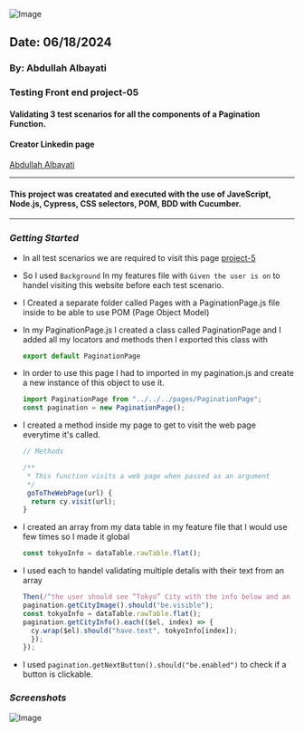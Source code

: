 ![Image](https://www.cypress.io/cypress_logo_social.png)

## Date: 06/18/2024

### By: Abdullah Albayati

### Testing Front end project-05

#### Validating 3 test scenarios for all the components of a Pagination Function.

#### Creator Linkedin page

[Abdullah Albayati](https://www.linkedin.com/in/albayati-abdullah/)

---

#### This project was creatated and executed with the use of JaveScript, Node.js, Cypress, CSS selectors, POM, BDD with Cucumber.

---

### _Getting Started_

- In all test scenarios we are required to visit this page [project-5](https://www.techglobal-training.com/frontend/project-5)
- So I used `Background` In my features file with `Given the user is on` to handel visiting this website before each test scenario.
- I Created a separate folder called Pages with a PaginationPage.js file inside to be able to use POM (Page Object Model)
- In my PaginationPage.js I created a class called PaginationPage and I added all my locators and methods then I exported this class with
  ```JavaScript
  export default PaginationPage
  ```
- In order to use this page I had to imported in my pagination.js and create a new instance of this object to use it.
  ```JavaScript
  import PaginationPage from "../../../pages/PaginationPage";
  const pagination = new PaginationPage();
  ```
- I created a method inside my page to get to visit the web page everytime it's called.

  ```JavaScript
  // Methods

  /**
   * This function visits a web page when passed as an argument
   */
   goToTheWebPage(url) {
    return cy.visit(url);
  }
  ```

- I created an array from my data table in my feature file that I would use few times so I made it global

  ```JavaScript
  const tokyoInfo = dataTable.rawTable.flat();
  ```

- I used each to handel validating multiple detalis with their text from an array

  ```JavaScript
  Then(/^the user should see “Tokyo” City with the info below and an image$/, (dataTable) => {
  pagination.getCityImage().should("be.visible");
  const tokyoInfo = dataTable.rawTable.flat();
  pagination.getCityInfo().each(($el, index) => {
    cy.wrap($el).should("have.text", tokyoInfo[index]);
    });
  });
  ```

- I used `pagination.getNextButton().should("be.enabled")` to check if a button is clickable.

### _Screenshots_

![Image](https://i.ibb.co/6ZTfyPD/Screenshot-2024-06-18-at-1-18-25-PM.png)
